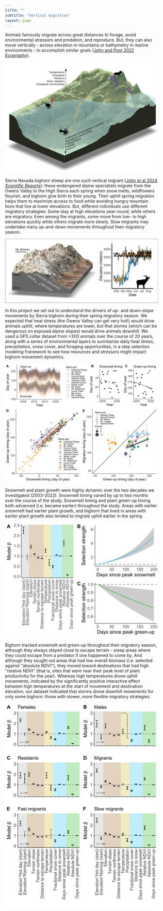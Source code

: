 ```yaml
---
title: ""
subtitle: "Vertical migration"
layout: page
---
```


Animals famously migrate across great distances to forage, avoid environmental stressors and predation, and reproduce. But, they can also move vertically - across elevation in mountains or bathymetry in marine environments - to accomplish similar goals ([John and Post 2022 *Ecography*](https://nsojournals.onlinelibrary.wiley.com/doi/full/10.1111/ecog.05774)).

<img src="/img/pubs/Ecog2022a.png" alt="Vertical migrants can be found in all sorts of environments."/>

Sierra Nevada bighorn sheep are one such vertical migrant ([John et al 2024 *Scientific Reports*](https://www.nature.com/articles/s41598-024-65948-8)): these endangered alpine specialists migrate from the Owens Valley to the High Sierra each spring when snow melts, wildflowers flourish, and bighorn give birth to their young. Their uphill spring migration helps them to maximize access to food while avoiding hungry mountain lions that live at lower elevations. But, different individuals use different migratory strategies: Some stay at high elevations year-round, while others are migratory. Even among the migrants, some move from low- to high elevations quickly while others migrate more slowly. Slow migrants may undertake many up-and-down movements throughout their migratory season.

<img src="/img/pubs/SciRep2024.jpg" alt="Variability in spring migration of bighorn sheep."/>

In this project we set out to understand the drivers of up- and down-slope movements by Sierra bighorn during their spring migratory season. We expected that heat stress (the Owens Valley can get very hot!) would drive animals uphill, where temperatures are lower, but that storms (which can be dangerous on exposed alpine slopes) would drive animals downhill. We used a GPS collar dataset from >300 animals over the course of 20 years, along with a series of environmental layers to summarize daily heat stress, precipitation, snow cover, and foraging opportunities, in a step selection modeling framework to see how resources and stressors might impact bighorn movement dynamics.

<img src="/img/pubs/SciRep2024b.jpg" alt="Environmental variability across the range of Sierra bighorn."/>

Snowmelt and plant growth were highly dynamic over the two decades we investigated (2003-2022). Snowmelt timing varied by up to two months over the course of the study. Snowmelt timing and plant green-up timing both advanced (i.e. became earlier) throughout the study. Areas with earlier snowmelt had earlier plant growth, and bighorn that lived in areas with earlier plant growth also tended to migrate uphill earlier in the spring.

<img src="/img/pubs/SciRep2024c.png" alt="Drivers of elevational movements by Sierra bighorn."/>

Bighorn tracked snowmelt and green-up throughout their migratory season, although they always stayed close to escape terrain - steep areas where they could escape from a predator if one happened to come by. And although they sought out areas that had low overall biomass (i.e. selected against "absolute NDVI"), they moved toward destinations that had high "relative NDVI" (that is, sites that were near their peak level of plant productivity for the year). Whereas high temperatures drove uphill movements, indicated by the significantly positive interactive effect between high temperatures at the start of movement and destination elevation, our dataset indicated that storms drove downhill movements for only some bighorn: those with slower, more flexible migratory strategies.

<img src="/img/pubs/SciRep2024d.png" alt="Drivers of elevational movements for different bighorn migratory strategies."/>

